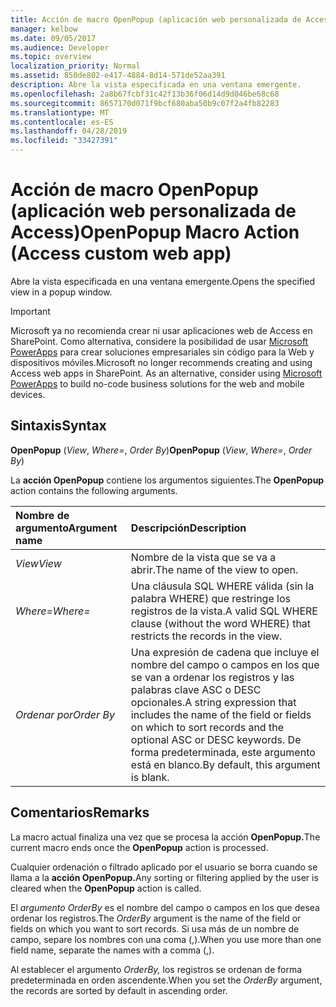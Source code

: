 ```yaml
---
title: Acción de macro OpenPopup (aplicación web personalizada de Access)
manager: kelbow
ms.date: 09/05/2017
ms.audience: Developer
ms.topic: overview
localization_priority: Normal
ms.assetid: 850de802-e417-4884-8d14-571de52aa391
description: Abre la vista especificada en una ventana emergente.
ms.openlocfilehash: 2a8b67fcbf31c42f13b36f06d14d9d046be68c68
ms.sourcegitcommit: 8657170d071f9bcf680aba50b9c07f2a4fb82283
ms.translationtype: MT
ms.contentlocale: es-ES
ms.lasthandoff: 04/28/2019
ms.locfileid: "33427391"
---
```

# <a name="openpopup-macro-action-access-custom-web-app"></a><span data-ttu-id="3b288-103">Acción de macro OpenPopup (aplicación web personalizada de Access)</span><span class="sxs-lookup"><span data-stu-id="3b288-103">OpenPopup Macro Action (Access custom web app)</span></span>

<span data-ttu-id="3b288-104">Abre la vista especificada en una ventana emergente.</span><span class="sxs-lookup"><span data-stu-id="3b288-104">Opens the specified view in a popup window.</span></span>
  
> [!IMPORTANT]
> <span data-ttu-id="3b288-p101">Microsoft ya no recomienda crear ni usar aplicaciones web de Access en SharePoint. Como alternativa, considere la posibilidad de usar [Microsoft PowerApps](https://powerapps.microsoft.com/en-us/) para crear soluciones empresariales sin código para la Web y dispositivos móviles.</span><span class="sxs-lookup"><span data-stu-id="3b288-p101">Microsoft no longer recommends creating and using Access web apps in SharePoint. As an alternative, consider using [Microsoft PowerApps](https://powerapps.microsoft.com/en-us/) to build no-code business solutions for the web and mobile devices.</span></span> 
  
## <a name="syntax"></a><span data-ttu-id="3b288-107">Sintaxis</span><span class="sxs-lookup"><span data-stu-id="3b288-107">Syntax</span></span>

 <span data-ttu-id="3b288-108">**OpenPopup** (*View*, *Where=*, *Order By*)</span><span class="sxs-lookup"><span data-stu-id="3b288-108">**OpenPopup** (*View*, *Where=*, *Order By*)</span></span> 
  
<span data-ttu-id="3b288-109">La **acción OpenPopup** contiene los argumentos siguientes.</span><span class="sxs-lookup"><span data-stu-id="3b288-109">The **OpenPopup** action contains the following arguments.</span></span> 
  
|<span data-ttu-id="3b288-110">**Nombre de argumento**</span><span class="sxs-lookup"><span data-stu-id="3b288-110">**Argument name**</span></span>|<span data-ttu-id="3b288-111">**Descripción**</span><span class="sxs-lookup"><span data-stu-id="3b288-111">**Description**</span></span>|
|:-----|:-----|
| <span data-ttu-id="3b288-112">*View*</span><span class="sxs-lookup"><span data-stu-id="3b288-112">*View*</span></span>  <br/> |<span data-ttu-id="3b288-113">Nombre de la vista que se va a abrir.</span><span class="sxs-lookup"><span data-stu-id="3b288-113">The name of the view to open.</span></span>  <br/> |
| <span data-ttu-id="3b288-114">*Where=*</span><span class="sxs-lookup"><span data-stu-id="3b288-114">*Where=*</span></span>  <br/> |<span data-ttu-id="3b288-115">Una cláusula SQL WHERE válida (sin la palabra WHERE) que restringe los registros de la vista.</span><span class="sxs-lookup"><span data-stu-id="3b288-115">A valid SQL WHERE clause (without the word WHERE) that restricts the records in the view.</span></span>  <br/> |
| <span data-ttu-id="3b288-116">*Ordenar por*</span><span class="sxs-lookup"><span data-stu-id="3b288-116">*Order By*</span></span>  <br/> |<span data-ttu-id="3b288-117">Una expresión de cadena que incluye el nombre del campo o campos en los que se van a ordenar los registros y las palabras clave ASC o DESC opcionales.</span><span class="sxs-lookup"><span data-stu-id="3b288-117">A string expression that includes the name of the field or fields on which to sort records and the optional ASC or DESC keywords.</span></span> <span data-ttu-id="3b288-118">De forma predeterminada, este argumento está en blanco.</span><span class="sxs-lookup"><span data-stu-id="3b288-118">By default, this argument is blank.</span></span>  <br/> |
   
## <a name="remarks"></a><span data-ttu-id="3b288-119">Comentarios</span><span class="sxs-lookup"><span data-stu-id="3b288-119">Remarks</span></span>

<span data-ttu-id="3b288-120">La macro actual finaliza una vez que se procesa la acción **OpenPopup.**</span><span class="sxs-lookup"><span data-stu-id="3b288-120">The current macro ends once the **OpenPopup** action is processed.</span></span> 
  
<span data-ttu-id="3b288-121">Cualquier ordenación o filtrado aplicado por el usuario se borra cuando se llama a la **acción OpenPopup.**</span><span class="sxs-lookup"><span data-stu-id="3b288-121">Any sorting or filtering applied by the user is cleared when the **OpenPopup** action is called.</span></span> 
  
<span data-ttu-id="3b288-122">El  *argumento OrderBy*  es el nombre del campo o campos en los que desea ordenar los registros.</span><span class="sxs-lookup"><span data-stu-id="3b288-122">The  *OrderBy*  argument is the name of the field or fields on which you want to sort records.</span></span> <span data-ttu-id="3b288-123">Si usa más de un nombre de campo, separe los nombres con una coma (,).</span><span class="sxs-lookup"><span data-stu-id="3b288-123">When you use more than one field name, separate the names with a comma (,).</span></span> 
  
<span data-ttu-id="3b288-124">Al establecer el argumento  *OrderBy,*  los registros se ordenan de forma predeterminada en orden ascendente.</span><span class="sxs-lookup"><span data-stu-id="3b288-124">When you set the  *OrderBy*  argument, the records are sorted by default in ascending order.</span></span> 
  


